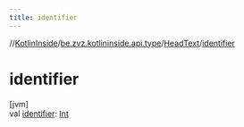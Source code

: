 ```yaml
---
title: identifier
---
```

//[KotlinInside](../../../index.html)/[be.zvz.kotlininside.api.type](../index.html)/[HeadText](index.html)/[identifier](identifier.html)



# identifier



[jvm]\
val [identifier](identifier.html): [Int](https://kotlinlang.org/api/latest/jvm/stdlib/kotlin/-int/index.html)




